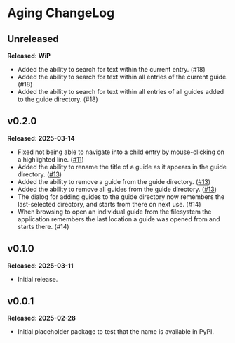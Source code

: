 # Aging ChangeLog

## Unreleased

**Released: WiP**

- Added the ability to search for text within the current entry.
  (#18[](https://github.com/davep/aging/pull/18))
- Added the ability to search for text within all entries of the current
  guide. (#18[](https://github.com/davep/aging/pull/18))
- Added the ability to search for text within all entries of all guides
  added to the guide directory.
  (#18[](https://github.com/davep/aging/pull/18))

## v0.2.0

**Released: 2025-03-14**

- Fixed not being able to navigate into a child entry by mouse-clicking on a
  highlighted line. ([#11](https://github.com/davep/aging/pull/11))
- Added the ability to rename the title of a guide as it appears in the
  guide directory. ([#13](https://github.com/davep/aging/pull/13))
- Added the ability to remove a guide from the guide directory.
  ([#13](https://github.com/davep/aging/pull/13))
- Added the ability to remove all guides from the guide directory.
  ([#13](https://github.com/davep/aging/pull/13))
- The dialog for adding guides to the guide directory now remembers the
  last-selected directory, and starts from there on next use.
  (#14[](https://github.com/davep/aging/pull/14))
- When browsing to open an individual guide from the filesystem the
  application remembers the last location a guide was opened from and starts
  there. (#14[](https://github.com/davep/aging/pull/14))

## v0.1.0

**Released: 2025-03-11**

- Initial release.

## v0.0.1

**Released: 2025-02-28**

- Initial placeholder package to test that the name is available in PyPI.

[//]: # (ChangeLog.md ends here)
